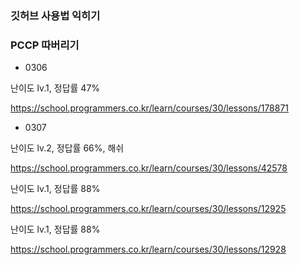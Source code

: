 ### 깃허브 사용법 익히기
### PCCP 따버리기

* 0306
  
난이도 lv.1, 정답률 47%

https://school.programmers.co.kr/learn/courses/30/lessons/178871

* 0307
  
난이도 lv.2, 정답률 66%, 해쉬

https://school.programmers.co.kr/learn/courses/30/lessons/42578

난이도 lv.1, 정답률 88%

https://school.programmers.co.kr/learn/courses/30/lessons/12925

난이도 lv.1, 정답률 88%

https://school.programmers.co.kr/learn/courses/30/lessons/12928

